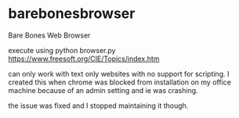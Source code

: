 # barebonesbrowser
Bare Bones Web Browser

execute using python browser.py  https://www.freesoft.org/CIE/Topics/index.htm

can only work with text only websites with no support for scripting. I created this when chrome was blocked from installation on my office machine because of an admin setting and ie was crashing. 

the issue was fixed and I stopped maintaining it though. 
 
